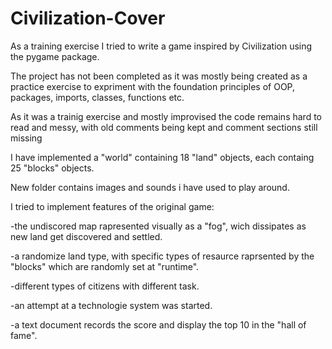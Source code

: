 # Civilization-Cover
As a training exercise I tried to write a game inspired by Civilization using the pygame package.

The project has not been completed as it was mostly being created as a practice exercise to expriment with
the foundation principles of OOP, packages, imports, classes, functions etc.

As it was a trainig exercise and mostly improvised the code remains hard to read and messy, with old comments
being kept and comment sections still missing

I have implemented a "world" containing 18 "land" objects, each containg 25 "blocks" objects.

New folder contains images and sounds i have used to play around.

I tried to implement features of the original game: 

-the undiscored map rapresented visually as a "fog", wich dissipates as new land get 
discovered and settled.

-a randomize land type, with specific types of resaurce raprsented by the "blocks" which are randomly set at "runtime".

-different types of citizens with different task.

-an attempt at a technologie system was started.

-a text document records the score and display the top 10 in the "hall of fame".


